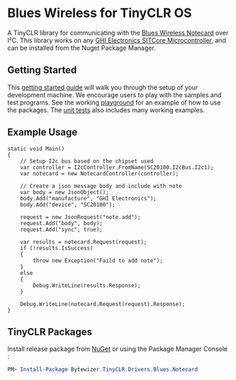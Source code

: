 # Blues Wireless for TinyCLR OS

  A TinyCLR library for communicating with the [Blues Wireless Notecard](https://blues.io/) over I²C. This library works on any [GHI Electronics SITCore Microcontroller](https://www.ghielectronics.com), and can be installed from the Nuget Package Manager.

## Getting Started

This <a href="https://docs.ghielectronics.com/software/tinyclr/getting-started.html">getting started guide</a> will walk you through the setup of your development machine. We encourage users to play with the samples and test programs. See the working [playground](https://github.com/bytewizer/blueswireless/tree/master/playground) for an example of how to use the packages. The [unit tests](https://github.com/bytewizer/blueswireless/tree/master/tests) also includes many working examples.

## Example Usage

```CSharp
static void Main()
{
    // Setup I2c bus based on the chipset used
    var controller = I2cController.FromName(SC20100.I2cBus.I2c1);
    var notecard = new NotecardController(controller);

    // Create a json message body and include with note
    var body = new JsonObject();
    body.Add("manufacture", "GHI Electronics");
    body.Add("device", "SC20100");

    request = new JsonRequest("note.add");
    request.Add("body", body);
    request.Add("sync", true);

    var results = notecard.Request(request);
    if (!results.IsSuccess)
    {
        throw new Exception("Faild to add note");
    }
    else
    {
        Debug.WriteLine(results.Response);
    }
    
    Debug.WriteLine(notecard.Request(request).Response);
}
```

## TinyCLR Packages
Install release package from [NuGet](https://www.nuget.org/packages?q=bytewizer.tinyclr.drivers.blues) or using the Package Manager Console :
```powershell
PM> Install-Package Bytewizer.TinyCLR.Drivers.Blues.Notecard
```